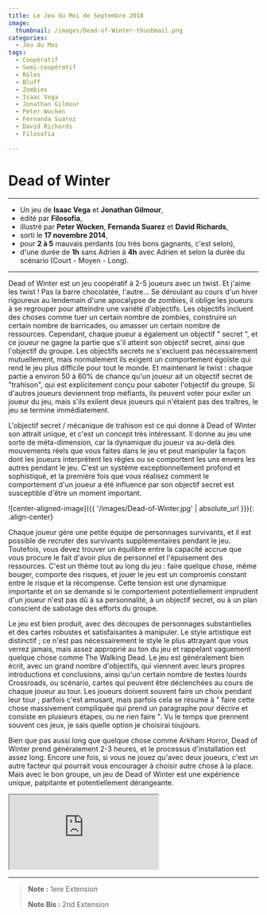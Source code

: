 ```yaml
---
title: Le Jeu du Moi de Septembre 2018
image: 
  thumbnail: /images/Dead-of-Winter-thunbmail.png
categories:
  - Jeu du Moi
tags:
  - Coopératif
  - Semi-coopératif
  - Rôles
  - Bluff
  - Zombies
  - Isaac Vega
  - Jonathan Gilmour
  - Peter Wocken
  - Fernanda Suarez
  - David Richards
  - Filosofia
  
---
```


# Dead of Winter

---

- Un jeu de **Isaac Vega** et **Jonathan Gilmour**,
- édité par **Filosofia**,
- illustré par **Peter Wocken**, **Fernanda Suarez** et **David Richards**,
- sorti le **17 novembre 2014**,
- pour **2 à 5** mauvais perdants (ou très bons gagnants, c'est selon),
- d'une durée de **1h** sans Adrien à **4h** avec Adrien et selon la durée du scénario (Court - Moyen - Long). 

---

Dead of Winter est un jeu coopératif à 2-5 joueurs avec un twist. Et j'aime les twist ! Pas la barre chocolatée, l'autre... 
Se déroulant au cours d'un hiver rigoureux au lendemain d'une apocalypse de zombies, il oblige les joueurs à se regrouper pour atteindre une variété d'objectifs. Les objectifs incluent des choses comme tuer un certain nombre de zombies, construire un certain nombre de barricades, ou amasser un certain nombre de ressources. Cependant, chaque joueur a également un objectif " secret ", et ce joueur ne gagne la partie que s'il atteint son objectif secret, ainsi que l'objectif du groupe. Les objectifs secrets ne s'excluent pas nécessairement mutuellement, mais normalement ils exigent un comportement égoïste qui rend le jeu plus difficile pour tout le monde. 
Et maintenant le twist : chaque partie a environ 50 à 60% de chance qu'un joueur ait un objectif secret de "trahison", qui est explicitement conçu pour saboter l'objectif du groupe. Si d'autres joueurs deviennent trop méfiants, ils peuvent voter pour exiler un joueur du jeu, mais s'ils exilent deux joueurs qui n'étaient pas des traîtres, le jeu se termine immédiatement.

L'objectif secret / mécanique de trahison est ce qui donne à Dead of Winter son attrait unique, et c'est un concept très intéressant. Il donne au jeu une sorte de méta-dimension, car la dynamique du joueur va au-delà des mouvements réels que vous faites dans le jeu et peut manipuler la façon dont les joueurs interprètent les règles ou se comportent les uns envers les autres pendant le jeu. C'est un système exceptionnellement profond et sophistiqué, et la première fois que vous réalisez comment le comportement d'un joueur a été influencé par son objectif secret est susceptible d'être un moment important.

![center-aligned-image]({{ '/images/Dead-of-Winter.jpg' | absolute_url }}){: .align-center}

Chaque joueur gère une petite équipe de personnages survivants, et il est possible de recruter des survivants supplémentaires pendant le jeu. Toutefois, vous devez trouver un équilibre entre la capacité accrue que vous procure le fait d'avoir plus de personnel et l'épuisement des ressources. C'est un thème tout au long du jeu : faire quelque chose, même bouger, comporte des risques, et jouer le jeu est un compromis constant entre le risque et la récompense. Cette tension est une dynamique importante et on se demande si le comportement potentiellement imprudent d'un joueur n'est pas dû à sa personnalité, à un objectif secret, ou à un plan conscient de sabotage des efforts du groupe.


Le jeu est bien produit, avec des découpes de personnages substantielles et des cartes robustes et satisfaisantes à manipuler. Le style artistique est distinctif ; ce n'est pas nécessairement le style le plus attrayant que vous verrez jamais, mais assez approprié au ton du jeu et rappelant vaguement quelque chose comme The Walking Dead. Le jeu est généralement bien écrit, avec un grand nombre d'objectifs, qui viennent avec leurs propres introductions et conclusions, ainsi qu'un certain nombre de textes lourds Crossroads, ou scénario, cartes qui peuvent être déclenchées au cours de chaque joueur au tour. Les joueurs doivent souvent faire un choix pendant leur tour ; parfois c'est amusant, mais parfois cela se résume à " faire cette chose massivement compliquée qui prend un paragraphe pour décrire et consiste en plusieurs étapes, ou ne rien faire ". Vu le temps que prennent souvent ces jeux, je sais quelle option je choisirai toujours.

Bien que pas aussi long que quelque chose comme Arkham Horror, Dead of Winter prend généralement 2-3 heures, et le processus d'installation est assez long. Encore une fois, si vous ne jouez qu'avec deux joueurs, c'est un autre facteur qui pourrait vous encourager à choisir autre chose à la place. Mais avec le bon groupe, un jeu de Dead of Winter est une expérience unique, palpitante et potentiellement dérangeante.


<div class="responsive-embed responsive-embed-16by9">
  <iframe class="responsive-embed-item" src="https://www.youtube.com/embed/T6tJpM9W--Y"></iframe>
</div>

---

> **Note :** 1ere Extension 
> 
> **Note Bis :** 2nd Extension
